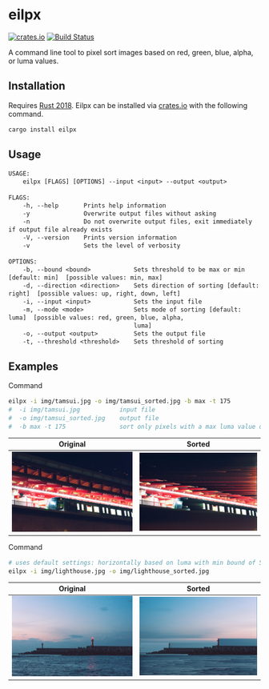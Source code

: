 # eilpx

[![crates.io](https://img.shields.io/crates/v/eilpx.svg)](https://crates.io/crates/eilpx) [![Build Status](https://travis-ci.org/drklee3/eilpx.svg?branch=master)](https://travis-ci.org/drklee3/eilpx)

A command line tool to pixel sort images based on red, green, blue, alpha, or luma values.

## Installation

Requires [Rust 2018](https://www.rust-lang.org/tools/install).  Eilpx can be installed via [crates.io](https://crates.io/crates/eilpx) with the following command.

```bash
cargo install eilpx
```

## Usage

```text
USAGE:
    eilpx [FLAGS] [OPTIONS] --input <input> --output <output>

FLAGS:
    -h, --help       Prints help information
    -y               Overwrite output files without asking
    -n               Do not overwrite output files, exit immediately if output file already exists
    -V, --version    Prints version information
    -v               Sets the level of verbosity

OPTIONS:
    -b, --bound <bound>            Sets threshold to be max or min [default: min]  [possible values: min, max]
    -d, --direction <direction>    Sets direction of sorting [default: right]  [possible values: up, right, down, left]
    -i, --input <input>            Sets the input file
    -m, --mode <mode>              Sets mode of sorting [default: luma]  [possible values: red, green, blue, alpha,
                                   luma]
    -o, --output <output>          Sets the output file
    -t, --threshold <threshold>    Sets threshold of sorting
```

## Examples

Command

```bash
eilpx -i img/tamsui.jpg -o img/tamsui_sorted.jpg -b max -t 175
#  -i img/tamsui.jpg           input file
#  -o img/tamsui_sorted.jpg    output file
#  -b max -t 175               sort only pixels with a max luma value of 175
```

Original                    | Sorted                           |
--------------------------- | -------------------------------- |
![Original](img/tamsui.jpg) | ![Sorted](img/tamsui_sorted.jpg) |

Command

```bash
# uses default settings: horizontally based on luma with min bound of 50
eilpx -i img/lighthouse.jpg -o img/lighthouse_sorted.jpg
```

Original                        | Sorted                               |
------------------------------- | ------------------------------------ |
![Original](img/lighthouse.jpg) | ![Sorted](img/lighthouse_sorted.jpg) |
